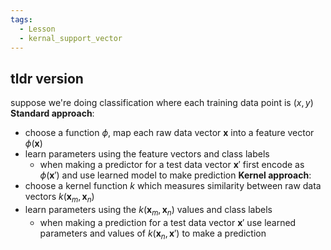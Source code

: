 ```yaml
---
tags:
  - Lesson
  - kernal_support_vector
---
```

## tldr version
suppose we're doing classification where each training data point is $(x,y)$
**Standard approach**:
- choose a function $\phi$, map each raw data vector $\boldsymbol{x}$ into a feature vector $\phi (\boldsymbol{x})$ 
- learn parameters using the feature vectors and class labels
	- when making a predictor for a test data vector $\boldsymbol{x}'$ first encode as $\phi(\boldsymbol{x}')$ and use learned model to make prediction
**Kernel approach**:
- choose a kernel function $k$ which measures similarity between raw data vectors $k(\boldsymbol{x}_m, \boldsymbol{x}_n)$ 
- learn parameters using the $k(\boldsymbol{x}_m, \boldsymbol{x}_n)$ values and class labels
	- when making a prediction for a test data vector $\boldsymbol{x}'$ use learned parameters and values of $k(\boldsymbol{x}_n, \boldsymbol{x}')$ to make a prediction